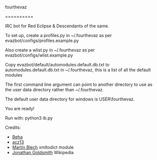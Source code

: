 fourthevaz

==========

IRC bot for Red Eclipse & Descendants of the same.

To set up, create a profiles.py in ~/.fourthevaz as per evazbot/configs/profiles.example.py

Also create a wlist.py in ~/.fourthevaz as per evazbot/configs/wlist.example.py

Copy evazbot/default/automodules.default.db.txt to automodules.default.db.txt in ~/.fourthevaz, this is a list of all the default modules

The first command line argument can point to another directory to use as the user data directory rather than ~/.fourthevaz.

The default user data directory for windows is USER\fourthevaz.

You are ready!

Run with: python3 ib.py


Credits:
* [Beha](http://www.github.com/shacknetisp)
* [acz13](http://www.github.com/acz13)
* [Martín Blech](http://www.github.com/martinblech) xmltodict module
* [Jonathan Goldsmith](http://www.github.com/goldsmith) Wikipedia
